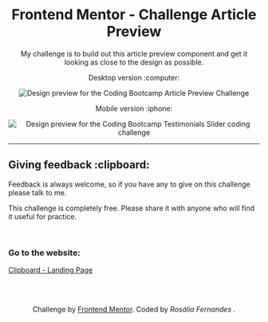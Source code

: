 
<h1 align="center">Frontend Mentor - Challenge Article Preview </h1>

<p align="center">My challenge is to build out this article preview component and get it looking as close to the design as possible.</p>

<p align="center"> Desktop version :computer: </p> 
<p align="center"> <img src="https://github.com/jessicarf18/challenge-Article-Preview/blob/master/assets/design/desktop-active-state.jpg" alt="Design preview for the Coding Bootcamp Article Preview Challenge" </p>
<br>
  
<p align="center"> Mobile version :iphone: </p> 
<p align="center"> <img src="https://github.com/jessicarf18/Challenge-Testimonials-Slider/blob/master/assets/design/mobile-design-slide-2.jpg" alt="Design preview for the Coding Bootcamp Testimonials Slider coding challenge" </p>
<hr>
<h2> Giving feedback :clipboard: </h2>
<p>
Feedback is always welcome, so if you have any to give on this challenge please talk to me.

This challenge is completely free. Please share it with anyone who will find it useful for practice. </p>

<br>
<h3>Go to the website: </h3> <a href="https://jessicarf18.github.io/clipboard/" target="_blank"> Clipboard - Landing Page </a>

<br><br>
<p align="center"> Challenge by <a href="https://www.frontendmentor.io/challenges" target="_blank">Frontend Mentor</a>. Coded by <i>Rosália Fernandes</i> . </p>
